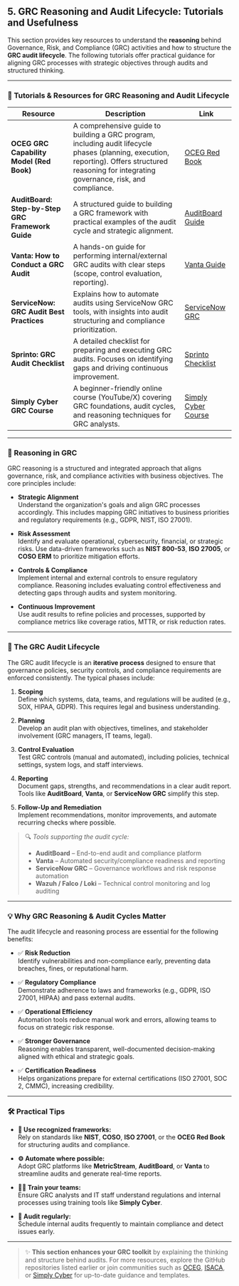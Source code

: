 ## 5. GRC Reasoning and Audit Lifecycle: Tutorials and Usefulness

This section provides key resources to understand the **reasoning** behind Governance, Risk, and Compliance (GRC) activities and how to structure the **GRC audit lifecycle**. The following tutorials offer practical guidance for aligning GRC processes with strategic objectives through audits and structured thinking.

---

### 📘 Tutorials & Resources for GRC Reasoning and Audit Lifecycle

| Resource | Description | Link |
|----------|-------------|------|
| **OCEG GRC Capability Model (Red Book)** | A comprehensive guide to building a GRC program, including audit lifecycle phases (planning, execution, reporting). Offers structured reasoning for integrating governance, risk, and compliance. | [OCEG Red Book](https://www.oceg.org/resources/red-book/) |
| **AuditBoard: Step-by-Step GRC Framework Guide** | A structured guide to building a GRC framework with practical examples of the audit cycle and strategic alignment. | [AuditBoard Guide](https://www.auditboard.com/blog/grc-framework-guide/) |
| **Vanta: How to Conduct a GRC Audit** | A hands-on guide for performing internal/external GRC audits with clear steps (scope, control evaluation, reporting). | [Vanta Guide](https://www.vanta.com/blog/how-to-conduct-a-grc-audit) |
| **ServiceNow: GRC Audit Best Practices** | Explains how to automate audits using ServiceNow GRC tools, with insights into audit structuring and compliance prioritization. | [ServiceNow GRC](https://www.servicenow.com/products/governance-risk-and-compliance.html) |
| **Sprinto: GRC Audit Checklist** | A detailed checklist for preparing and executing GRC audits. Focuses on identifying gaps and driving continuous improvement. | [Sprinto Checklist](https://sprinto.com/blog/grc-audit-checklist/) |
| **Simply Cyber GRC Course** | A beginner-friendly online course (YouTube/X) covering GRC foundations, audit cycles, and reasoning techniques for GRC analysts. | [Simply Cyber Course](https://www.youtube.com/@SimplyCyber) |

---

### 🧠 Reasoning in GRC

GRC reasoning is a structured and integrated approach that aligns governance, risk, and compliance activities with business objectives. The core principles include:

- **Strategic Alignment**  
  Understand the organization's goals and align GRC processes accordingly. This includes mapping GRC initiatives to business priorities and regulatory requirements (e.g., GDPR, NIST, ISO 27001).

- **Risk Assessment**  
  Identify and evaluate operational, cybersecurity, financial, or strategic risks. Use data-driven frameworks such as **NIST 800-53**, **ISO 27005**, or **COSO ERM** to prioritize mitigation efforts.

- **Controls & Compliance**  
  Implement internal and external controls to ensure regulatory compliance. Reasoning includes evaluating control effectiveness and detecting gaps through audits and system monitoring.

- **Continuous Improvement**  
  Use audit results to refine policies and processes, supported by compliance metrics like coverage ratios, MTTR, or risk reduction rates.

---

### 🔄 The GRC Audit Lifecycle

The GRC audit lifecycle is an **iterative process** designed to ensure that governance policies, security controls, and compliance requirements are enforced consistently. The typical phases include:

1. **Scoping**  
   Define which systems, data, teams, and regulations will be audited (e.g., SOX, HIPAA, GDPR). This requires legal and business understanding.

2. **Planning**  
   Develop an audit plan with objectives, timelines, and stakeholder involvement (GRC managers, IT teams, legal).

3. **Control Evaluation**  
   Test GRC controls (manual and automated), including policies, technical settings, system logs, and staff interviews.

4. **Reporting**  
   Document gaps, strengths, and recommendations in a clear audit report. Tools like **AuditBoard**, **Vanta**, or **ServiceNow GRC** simplify this step.

5. **Follow-Up and Remediation**  
   Implement recommendations, monitor improvements, and automate recurring checks where possible.

> 🔍 *Tools supporting the audit cycle:*  
> - **AuditBoard** – End-to-end audit and compliance platform  
> - **Vanta** – Automated security/compliance readiness and reporting  
> - **ServiceNow GRC** – Governance workflows and risk response automation  
> - **Wazuh / Falco / Loki** – Technical control monitoring and log auditing

---

### 💡 Why GRC Reasoning & Audit Cycles Matter

The audit lifecycle and reasoning process are essential for the following benefits:

- ✅ **Risk Reduction**  
  Identify vulnerabilities and non-compliance early, preventing data breaches, fines, or reputational harm.

- ✅ **Regulatory Compliance**  
  Demonstrate adherence to laws and frameworks (e.g., GDPR, ISO 27001, HIPAA) and pass external audits.

- ✅ **Operational Efficiency**  
  Automation tools reduce manual work and errors, allowing teams to focus on strategic risk response.

- ✅ **Stronger Governance**  
  Reasoning enables transparent, well-documented decision-making aligned with ethical and strategic goals.

- ✅ **Certification Readiness**  
  Helps organizations prepare for external certifications (ISO 27001, SOC 2, CMMC), increasing credibility.

---

### 🛠️ Practical Tips

- **📐 Use recognized frameworks:**  
  Rely on standards like **NIST**, **COSO**, **ISO 27001**, or the **OCEG Red Book** for structuring audits and compliance.

- **⚙️ Automate where possible:**  
  Adopt GRC platforms like **MetricStream**, **AuditBoard**, or **Vanta** to streamline audits and generate real-time reports.

- **👩‍🏫 Train your teams:**  
  Ensure GRC analysts and IT staff understand regulations and internal processes using training tools like **Simply Cyber**.

- **🔁 Audit regularly:**  
  Schedule internal audits frequently to maintain compliance and detect issues early.

---

> ✨ **This section enhances your GRC toolkit** by explaining the thinking and structure behind audits. For more resources, explore the GitHub repositories listed earlier or join communities such as [OCEG](https://www.oceg.org/), [ISACA](https://www.isaca.org/), or [Simply Cyber](https://www.youtube.com/@SimplyCyber) for up-to-date guidance and templates.

